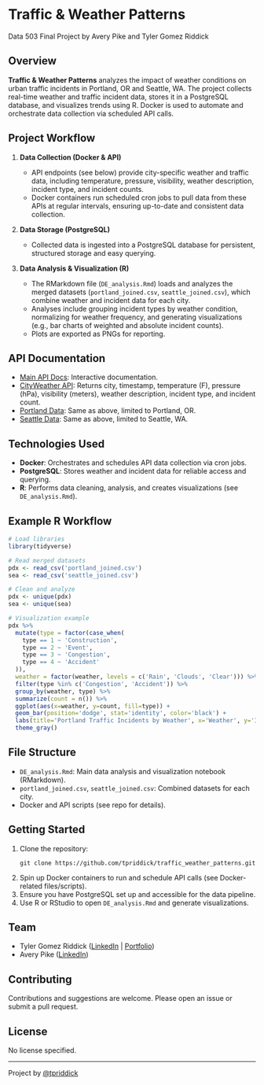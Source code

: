 # Traffic & Weather Patterns

Data 503 Final Project by Avery Pike and Tyler Gomez Riddick

## Overview

**Traffic & Weather Patterns** analyzes the impact of weather conditions on urban traffic incidents in Portland, OR and Seattle, WA. The project collects real-time weather and traffic incident data, stores it in a PostgreSQL database, and visualizes trends using R. Docker is used to automate and orchestrate data collection via scheduled API calls.

## Project Workflow

1. **Data Collection (Docker & API)**
   - API endpoints (see below) provide city-specific weather and traffic data, including temperature, pressure, visibility, weather description, incident type, and incident counts.
   - Docker containers run scheduled cron jobs to pull data from these APIs at regular intervals, ensuring up-to-date and consistent data collection.

2. **Data Storage (PostgreSQL)**
   - Collected data is ingested into a PostgreSQL database for persistent, structured storage and easy querying.

3. **Data Analysis & Visualization (R)**
   - The RMarkdown file (`DE_analysis.Rmd`) loads and analyzes the merged datasets (`portland_joined.csv`, `seattle_joined.csv`), which combine weather and incident data for each city.
   - Analyses include grouping incident types by weather condition, normalizing for weather frequency, and generating visualizations (e.g., bar charts of weighted and absolute incident counts).
   - Plots are exported as PNGs for reporting.

## API Documentation

- [Main API Docs](https://pikegomezapi-production.up.railway.app/docs): Interactive documentation.
- [CityWeather API](https://pikegomezapi-production.up.railway.app/cityweather): Returns city, timestamp, temperature (F), pressure (hPa), visibility (meters), weather description, incident type, and incident count.
- [Portland Data](https://pikegomezapi-production.up.railway.app/portland): Same as above, limited to Portland, OR.
- [Seattle Data](https://pikegomezapi-production.up.railway.app/seattle): Same as above, limited to Seattle, WA.

## Technologies Used

- **Docker**: Orchestrates and schedules API data collection via cron jobs.
- **PostgreSQL**: Stores weather and incident data for reliable access and querying.
- **R**: Performs data cleaning, analysis, and creates visualizations (see `DE_analysis.Rmd`).

## Example R Workflow

```r
# Load libraries
library(tidyverse)

# Read merged datasets
pdx <- read_csv('portland_joined.csv')
sea <- read_csv('seattle_joined.csv')

# Clean and analyze
pdx <- unique(pdx)
sea <- unique(sea)

# Visualization example
pdx %>%
  mutate(type = factor(case_when(
    type == 1 ~ 'Construction',
    type == 2 ~ 'Event',
    type == 3 ~ 'Congestion',
    type == 4 ~ 'Accident'
  )),
  weather = factor(weather, levels = c('Rain', 'Clouds', 'Clear'))) %>%
  filter(type %in% c('Congestion', 'Accident')) %>%
  group_by(weather, type) %>%
  summarize(count = n()) %>%
  ggplot(aes(x=weather, y=count, fill=type)) +
  geom_bar(position='dodge', stat='identity', color='black') +
  labs(title='Portland Traffic Incidents by Weather', x='Weather', y='Incidents') +
  theme_gray()
```

## File Structure

- `DE_analysis.Rmd`: Main data analysis and visualization notebook (RMarkdown).
- `portland_joined.csv`, `seattle_joined.csv`: Combined datasets for each city.
- Docker and API scripts (see repo for details).

## Getting Started

1. Clone the repository:
   ```
   git clone https://github.com/tpriddick/traffic_weather_patterns.git
   ```
2. Spin up Docker containers to run and schedule API calls (see Docker-related files/scripts).
3. Ensure you have PostgreSQL set up and accessible for the data pipeline.
4. Use R or RStudio to open `DE_analysis.Rmd` and generate visualizations.

## Team

- Tyler Gomez Riddick ([LinkedIn](https://www.linkedin.com/in/tyler-gomez-riddick/) | [Portfolio](https://www.datascienceportfol.io/tylergomezriddick))
- Avery Pike ([LinkedIn](https://www.linkedin.com/in/averypike/))

## Contributing

Contributions and suggestions are welcome. Please open an issue or submit a pull request.

## License

No license specified.

---

Project by [@tpriddick](https://github.com/tpriddick)
